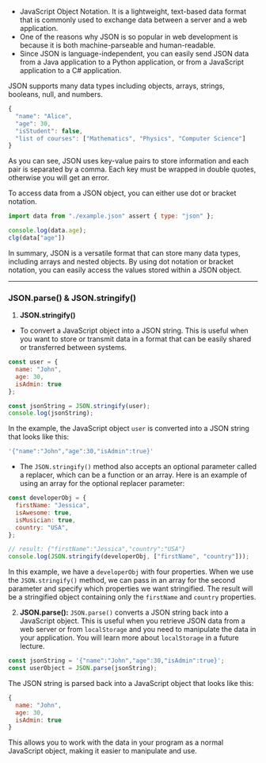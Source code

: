 - JavaScript Object Notation. It is a lightweight, text-based data format that is commonly used to exchange data between a server and a web application.
- One of the reasons why JSON is so popular in web development is because it is both machine-parseable and human-readable.
- Since JSON is language-independent, you can easily send JSON data from a Java application to a Python application, or from a JavaScript application to a C# application.

JSON supports many data types including objects, arrays, strings, booleans, null, and numbers.

```js
{
  "name": "Alice",
  "age": 30,
  "isStudent": false,
  "list of courses": ["Mathematics", "Physics", "Computer Science"]
}
```

As you can see, JSON uses key-value pairs to store information and each pair is separated by a comma. Each key must be wrapped in double quotes, otherwise you will get an error.

To access data from a JSON object, you can either use dot or bracket notation.

```js
import data from "./example.json" assert { type: "json" };

console.log(data.age); 
clg(data["age"])
```


In summary, JSON is a versatile format that can store many data types, including arrays and nested objects. By using dot notation or bracket notation, you can easily access the values stored within a JSON object.

---
### JSON.parse() & JSON.stringify()

1. **JSON.stringify()**
- To convert a JavaScript object into a JSON string. This is useful when you want to store or transmit data in a format that can be easily shared or transferred between systems.

```js
const user = {
  name: "John",
  age: 30,
  isAdmin: true
};

const jsonString = JSON.stringify(user);
console.log(jsonString);
```

In the example, the JavaScript object `user` is converted into a JSON string that looks like this:

```js
'{"name":"John","age":30,"isAdmin":true}'
```

- The `JSON.stringify()` method also accepts an optional parameter called a replacer, which can be a function or an array. Here is an example of using an array for the optional replacer parameter:

```js
const developerObj = {
  firstName: "Jessica",
  isAwesome: true,
  isMusician: true,
  country: "USA",
};

// result: {"firstName":"Jessica","country":"USA"}
console.log(JSON.stringify(developerObj, ["firstName", "country"]));
```

In this example, we have a `developerObj` with four properties. When we use the `JSON.stringify()` method, we can pass in an array for the second parameter and specify which properties we want stringified. The result will be a stringified object containing only the `firstName` and `country` properties.

2. **JSON.parse():**
`JSON.parse()` converts a JSON string back into a JavaScript object. This is useful when you retrieve JSON data from a web server or from `localStorage` and you need to manipulate the data in your application. You will learn more about `localStorage` in a future lecture.

```js
const jsonString = '{"name":"John","age":30,"isAdmin":true}';
const userObject = JSON.parse(jsonString);
```

The JSON string is parsed back into a JavaScript object that looks like this:

```js
{
  name: "John",
  age: 30,
  isAdmin: true
}
```

This allows you to work with the data in your program as a normal JavaScript object, making it easier to manipulate and use.